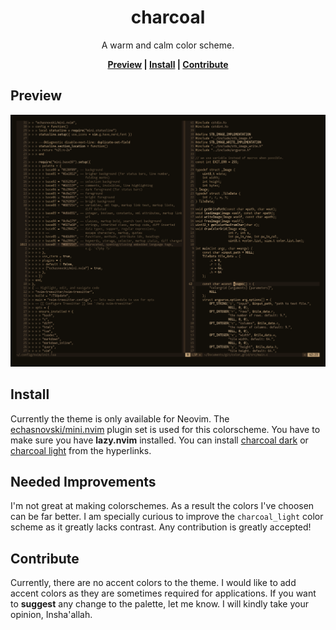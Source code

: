 <div align="center">
    <h1>charcoal</h1>
    <p>A warm and calm color scheme.</p>

**[Preview] | [Install] | [Contribute]**
</div>

[Preview]: https://github.com/mubin6th/charcoal?tab=readme-ov-file#preview
[Install]: https://github.com/mubin6th/charcoal?tab=readme-ov-file#install
[Contribute]: https://github.com/mubin6th/charcoal?tab=readme-ov-file#contribute

## Preview
<img
src="https://github.com/mubin6th/binary-files/blob/master/charcoal/preview.png?raw=true"
alt="preview image">

## Install
Currently the theme is only available for Neovim. The
[echasnovski/mini.nvim](https://github.com/echasnovski/mini.nvim) plugin set is used for
this colorscheme. You have to make sure you have **lazy.nvim** installed. You can install
[charcoal dark](https://github.com/mubin6th/charcoal/blob/master/charcoal_dark.lua)
or [charcoal light](https://github.com/mubin6th/charcoal/blob/master/charcoal_light.lua)
from the hyperlinks.

## Needed Improvements
I'm not great at making colorschemes. As a result the colors I've choosen can be far
better. I am specially curious to improve the `charcoal_light` color scheme as it
greatly lacks contrast. Any contribution is greatly accepted!

## Contribute
Currently, there are no accent colors to the theme. I would like to add accent colors as
they are sometimes required for applications. If you want to **suggest** any change to
the palette, let me know. I will kindly take your opinion, Insha'allah.
